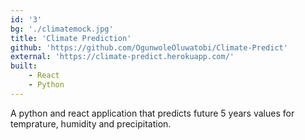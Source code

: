 ```yaml
---
id: '3'
bg: './climatemock.jpg'
title: 'Climate Prediction'
github: 'https://github.com/OgunwoleOluwatobi/Climate-Predict'
external: 'https://climate-predict.herokuapp.com/'
built:
    - React
    - Python
---
```


A python and react application that predicts future 5 years values for temprature, humidity and precipitation.
